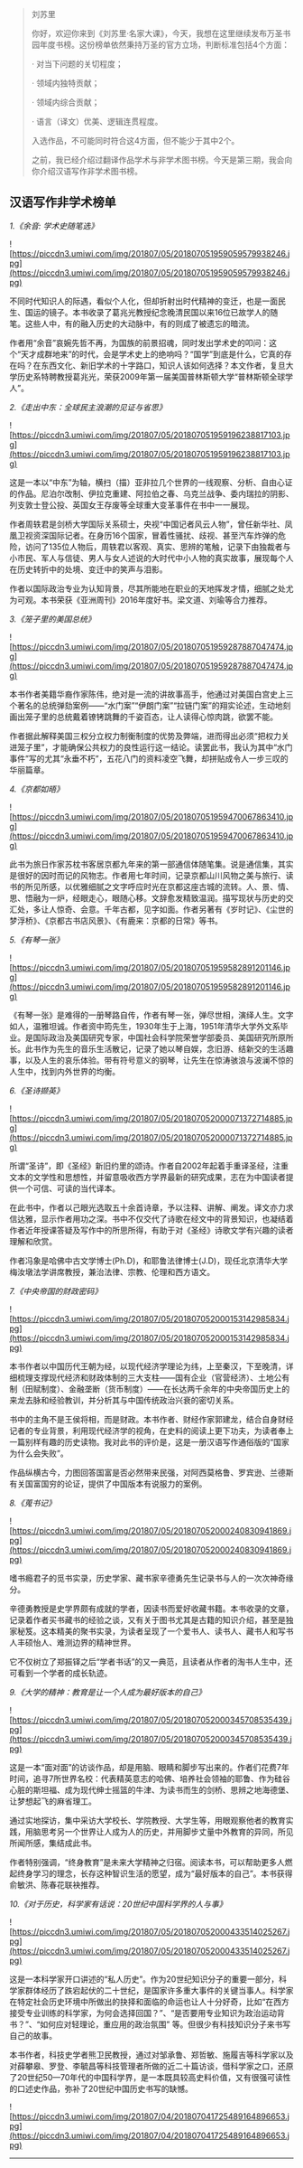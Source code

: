 > 刘苏里
> 
> 你好，欢迎你来到《刘苏里·名家大课》，今天，我想在这里继续发布万圣书园年度书榜。这份榜单依然秉持万圣的官方立场，判断标准包括4个方面：
> 
>   · 对当下问题的关切程度；
> 
>   · 领域内独特贡献；
> 
>   · 领域内综合贡献；
> 
>   · 语言（译文）优美、逻辑连贯程度。
> 
> 入选作品，不可能同时符合这4方面，但不能少于其中2个。
> 
> 之前，我已经介绍过翻译作品学术与非学术图书榜。今天是第三期，我会向你介绍汉语写作非学术图书榜。

## 汉语写作非学术榜单

 *1.《余音: 学术史随笔选》*

![https://piccdn3.umiwi.com/img/201807/05/201807051959059579938246.jpg](https://piccdn3.umiwi.com/img/201807/05/201807051959059579938246.jpg)

不同时代知识人的际遇，看似个人化，但却折射出时代精神的变迁，也是一面民生、国运的镜子。本书收录了葛兆光教授纪念晚清民国以来16位已故学人的随笔。这些人中，有的融入历史的大动脉中，有的则成了被遗忘的暗流。

作者用“余音”哀婉先哲不再，为国族的前景招魂，同时发出学术史的叩问：这个“天才成群地来”的时代，会是学术史上的绝响吗？“国学”到底是什么，它真的存在吗？在东西文化、新旧学术的十字路口，知识人该如何选择？本文作者，复旦大学历史系特聘教授葛兆光，荣获2009年第一届美国普林斯顿大学“普林斯顿全球学人”。

 *2.《走出中东：全球民主浪潮的见证与省思》*

![https://piccdn3.umiwi.com/img/201807/05/201807051959196238817103.jpg](https://piccdn3.umiwi.com/img/201807/05/201807051959196238817103.jpg)

这是一本以“中东”为轴，横扫（描）亚非拉几个世界的一线观察、分析、自由心证的作品。尼泊尔改制、伊拉克重建、阿拉伯之春、乌克兰战争、委内瑞拉的阴影、列支敦士登公投、英国女王存废等全球重大变革事件在书中一一展现。

作者周轶君是剑桥大学国际关系硕士，央视“中国记者风云人物”，曾任新华社、凤凰卫视资深国际记者。在身历16个国家，冒着性骚扰、歧视、甚至汽车炸弹的危险，访问了135位人物后，周轶君以客观、真实、思辨的笔触，记录下由独裁者与小市民、军人与信徒、男人与女人述说的大时代中小人物的真实故事，展现每个人在历史转折中的处境、变迁中的笑声与泪影。

作者以国际政治专业为认知背景，尽其所能地在职业的天地挥发才情，细腻之处尤为可观。本书荣获《亚洲周刊》2016年度好书。梁文道、刘瑜等合力推荐。

 *3.《笼子里的美国总统》*

![https://piccdn3.umiwi.com/img/201807/05/201807051959287887047474.jpg](https://piccdn3.umiwi.com/img/201807/05/201807051959287887047474.jpg)

本书作者美籍华裔作家陈伟，绝对是一流的讲故事高手，他通过对美国白宫史上三个著名的总统弹劾案例——“水门案”“伊朗门案”“拉链门案”的翔实论述，生动地刻画出笼子里的总统戴着镣铐跳舞的千姿百态，让人读得心惊肉跳，欲罢不能。

作者据此解释美国三权分立权力制衡制度的优势及弊端，进而得出必须“把权力关进笼子里”，才能确保公共权力的良性运行这一结论。读罢此书，我认为其中“水门事件”写的尤其“永垂不朽”，五花八门的资料凌空飞舞，却拼贴成令人一步三叹的华丽篇章。

 *4.《京都如晤》*

![https://piccdn3.umiwi.com/img/201807/05/201807051959470067863410.jpg](https://piccdn3.umiwi.com/img/201807/05/201807051959470067863410.jpg)

此书为旅日作家苏枕书客居京都九年来的第一部通信体随笔集。说是通信集，其实是很好的因时而记的风物志。作者用七年时间，记录京都山川风物之美与旅行、读书的所见所感，以优雅细腻之文字呼应时光在京都这座古城的流转。人、景、情、思、悟融为一炉，经眼走心，眼随心移。文辞愈发精致温润。描写现状与历史的交汇处，多让人惊奇、会意。千年古都，见字如面。作者另著有《岁时记》、《尘世的梦浮桥》、《京都古书店风景》、《有鹿来：京都的日常》等书。

 *5.《有琴一张》*

![https://piccdn3.umiwi.com/img/201807/05/201807051959582891201146.jpg](https://piccdn3.umiwi.com/img/201807/05/201807051959582891201146.jpg)

《有琴一张》是难得的一册琴路自传，作者有琴一张，弹尽世相，演绎人生。文字如人，温雅坦诚。作者资中筠先生，1930年生于上海，1951年清华大学外文系毕业。是国际政治及美国研究专家，中国社会科学院荣誉学部委员、美国研究所原所长。此书作为先生的音乐生活散记，记录了她以琴自娱，念旧游、结新交的生活趣事，以及人生的哀乐体验。带有符号意义的钢琴，让先生在惊涛骇浪与波澜不惊的人生中，找到内外世界的均衡。

 *6.《圣诗撷英》*

![https://piccdn3.umiwi.com/img/201807/05/201807052000071372714885.jpg](https://piccdn3.umiwi.com/img/201807/05/201807052000071372714885.jpg)

所谓“圣诗”，即《圣经》新旧约里的颂诗。作者自2002年起着手重译圣经，注重文本的文学性和思想性，并留意吸收西方学界最新的研究成果，志在为中国读者提供一个可信、可读的当代译本。

在此书中，作者以己眼光选取五十余首诗章，予以注释、讲解、阐发。译文亦力求信达雅，显示作者用功之深。书中不仅交代了诗歌在经文中的背景知识，也凝结着作者近年授课答疑及写作中的所思所得，有助于对《圣经》诗歌文学有兴趣的读者理解和欣赏。

作者冯象是哈佛中古文学博士(Ph.D)，和耶鲁法律博士(J.D)，现任北京清华大学梅汝墩法学讲席教授，兼治法律、宗教、伦理和西方语文。

 *7.《中央帝国的财政密码》*

![https://piccdn3.umiwi.com/img/201807/05/201807052000153142985834.jpg](https://piccdn3.umiwi.com/img/201807/05/201807052000153142985834.jpg)

本书作者以中国历代王朝为经，以现代经济学理论为纬，上至秦汉，下至晚清，详细梳理支撑现代经济和财政体制的三大支柱——国有企业（官营经济）、土地公有制（田赋制度）、金融垄断（货币制度）——在长达两千余年的中央帝国历史上的来龙去脉和经验教训，并分析其与中国传统政治兴衰的密切关系。

书中的主角不是王侯将相，而是财政。本书作者、财经作家郭建龙，结合自身财经记者的专业背景，利用现代经济学的视角，在史料的阅读上更下功夫，为读者奉上一篇别样有趣的历史读物。我对此书的评价是，这是一册汉语写作通俗版的“国家为什么会失败”。

作品纵横古今，力图回答国富是否必然带来民强，对阿西莫格鲁、罗宾逊、兰德斯有关国富国穷的论证，提供了中国版本有说服力的案例。

 *8.《蒐书记》*

![https://piccdn3.umiwi.com/img/201807/05/201807052000240830941869.jpg](https://piccdn3.umiwi.com/img/201807/05/201807052000240830941869.jpg)

嗜书瘾君子的觅书实录，历史学家、藏书家辛德勇先生记录书与人的一次次神奇缘分。

辛德勇教授是史学界颇有成就的学者，因读书而爱好收藏书籍。本书收录的文章，记录着作者买书藏书的经验之谈，又有关于图书尤其是古籍的知识介绍，甚至是独家秘笈。这本精美的聚书实录，为读者呈现了一个爱书人、读书人、藏书人和写书人丰硕怡人、难测边界的精神世界。

它不仅树立了郑振铎之后“学者书话”的又一典范，且读者从作者的淘书人生中，还可看到一个学者的成长轨迹。

 *9.《大学的精神：教育是让一个人成为最好版本的自己》*

![https://piccdn3.umiwi.com/img/201807/05/201807052000345708535439.jpg](https://piccdn3.umiwi.com/img/201807/05/201807052000345708535439.jpg)

这是一本“面对面”的访谈作品，却是用脑、眼睛和脚步写出来的。作者们花费7年时间，追寻7所世界名校：代表精英意志的哈佛、培养社会领袖的耶鲁、作为硅谷心脏的斯坦福、成为现代绅士摇篮的牛津、为读书而生的剑桥、思辨之地海德堡、让梦想起飞的麻省理工。

通过实地探访，集中采访大学校长、学院教授、大学生等，用眼观察他者的教育实践，用脑思考另一个世界让人成为人的历史，并用脚步丈量中外教育的异同，所见所闻所感，集结成此书。

作者特别强调，“终身教育”是未来大学精神之归宿。阅读本书，可以帮助更多人燃起终身学习的理念，长存这种智识生活的愿望，成为“最好版本的自己”。本书获得俞敏洪、陈春花联袂推荐。

 *10.《对于历史，科学家有话说：20世纪中国科学界的人与事》*

![https://piccdn3.umiwi.com/img/201807/05/201807052000433514025267.jpg](https://piccdn3.umiwi.com/img/201807/05/201807052000433514025267.jpg)

这是一本科学家开口讲述的“私人历史”。作为20世纪知识分子的重要一部分，科学家群体经历了跌宕起伏的二十世纪，是国家许多重大事件的关键当事人。科学家在特定社会历史环境中所做出的抉择和面临的命运也让人十分好奇，比如“在西方接受专业训练的科学家，为何会选择回国？”、“是否要用专业知识为政治运动背书？”、“如何应对轻理论，重应用的政治氛围” 等。但很少有科技知识分子来书写自己的故事。

本书作者，科技史学者熊卫民教授，通过对邹承鲁、郑哲敏、施履吉等科学家以及对薛攀皋、罗登、李毓昌等科技管理者所做的近二十篇访谈，借科学家之口，还原了20世纪50—70年代的中国科学界，是一本既具较高史料价值，又有很强可读性的口述史作品，弥补了20世纪中国历史书写的缺憾。

![https://piccdn3.umiwi.com/img/201807/04/201807041725489164896653.jpg](https://piccdn3.umiwi.com/img/201807/04/201807041725489164896653.jpg)

---
